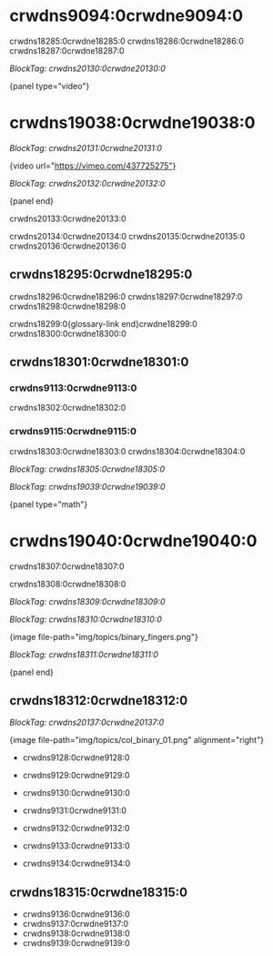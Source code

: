 # crwdns9094:0crwdne9094:0

crwdns18285:0crwdne18285:0 crwdns18286:0crwdne18286:0 crwdns18287:0crwdne18287:0

*BlockTag: crwdns20130:0crwdne20130:0*

{panel type="video"}

# crwdns19038:0crwdne19038:0

*BlockTag: crwdns20131:0crwdne20131:0*

{video url="https://vimeo.com/437725275"}

*BlockTag: crwdns20132:0crwdne20132:0*

{panel end}

crwdns20133:0crwdne20133:0

crwdns20134:0crwdne20134:0 crwdns20135:0crwdne20135:0 crwdns20136:0crwdne20136:0

## crwdns18295:0crwdne18295:0

crwdns18296:0crwdne18296:0 crwdns18297:0crwdne18297:0 crwdns18298:0crwdne18298:0

crwdns18299:0{glossary-link end}crwdne18299:0 crwdns18300:0crwdne18300:0

## crwdns18301:0crwdne18301:0

### crwdns9113:0crwdne9113:0

crwdns18302:0crwdne18302:0

### crwdns9115:0crwdne9115:0

crwdns18303:0crwdne18303:0 crwdns18304:0crwdne18304:0

*BlockTag: crwdns18305:0crwdne18305:0*

*BlockTag: crwdns19039:0crwdne19039:0*

{panel type="math"}

# crwdns19040:0crwdne19040:0

crwdns18307:0crwdne18307:0

crwdns18308:0crwdne18308:0

*BlockTag: crwdns18309:0crwdne18309:0*

*BlockTag: crwdns18310:0crwdne18310:0*

{image file-path="img/topics/binary_fingers.png"}

*BlockTag: crwdns18311:0crwdne18311:0*

{panel end}

## crwdns18312:0crwdne18312:0

*BlockTag: crwdns20137:0crwdne20137:0*

{image file-path="img/topics/col_binary_01.png" alignment="right"}

- crwdns9128:0crwdne9128:0

- crwdns9129:0crwdne9129:0

- crwdns9130:0crwdne9130:0

- crwdns9131:0crwdne9131:0

- crwdns9132:0crwdne9132:0

- crwdns9133:0crwdne9133:0

- crwdns9134:0crwdne9134:0

## crwdns18315:0crwdne18315:0

- crwdns9136:0crwdne9136:0
- crwdns9137:0crwdne9137:0
- crwdns9138:0crwdne9138:0
- crwdns9139:0crwdne9139:0
